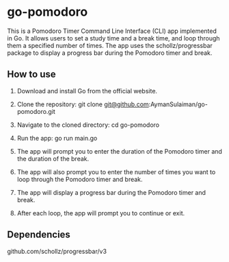 # go-pomodoro

This is a Pomodoro Timer Command Line Interface (CLI) app implemented in Go. It allows users to set a study time and a break time, and loop through them a specified number of times. The app uses the schollz/progressbar package to display a progress bar during the Pomodoro timer and break.

## How to use

1. Download and install Go from the official website.

2. Clone the repository: git clone git@github.com:AymanSulaiman/go-pomodoro.git

3. Navigate to the cloned directory: cd go-pomodoro

4. Run the app: go run main.go

5. The app will prompt you to enter the duration of the Pomodoro timer and the duration of the break.

6. The app will also prompt you to enter the number of times you want to loop through the Pomodoro timer and break.

7. The app will display a progress bar during the Pomodoro timer and break.

8. After each loop, the app will prompt you to continue or exit.

## Dependencies

github.com/schollz/progressbar/v3